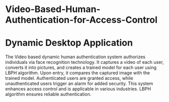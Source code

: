 # Video-Based-Human-Authentication-for-Access-Control

# Dynamic Desktop Application
The Video based dynamic human authentication system authorizes
individuals via face recognition technology. It captures a video of each user,
converts it into pictures, and creates a trained model for each user using
LBPH algorithm. Upon entry, it compares the captured image with the trained
model. Authenticated users are granted access, while unauthenticated users
trigger an alarm for added security. This system enhances access control
and is applicable in various industries. LBPH algorithm ensures reliable
authentication.
